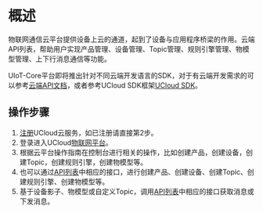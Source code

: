# 概述	
物联网通信云平台提供设备上云的通道，起到了设备与应用程序桥梁的作用。云端API列表，帮助用户实现产品管理、设备管理、Topic管理、规则引擎管理、物模型管理、上下行消息通信等功能。

UIoT-Core平台即将推出针对不同云端开发语言的SDK，对于有云端开发需求的可以参考[云端API文档](/iot/uiot-core/api_guide/api_list)，或者参考UCloud SDK框架[UCloud SDK](https://github.com/ucloud?utf8=%E2%9C%93&q=sdk&type=&language=)。



## 操作步骤
1. [注册](https://passport.ucloud.cn/#register)UCloud云服务，如已注册请直接第2步。
2. 登录进入UCloud[物联网平台](https://console.ucloud.cn/uiot)。
3. 根据云平台操作指南在控制台进行相关的操作，比如创建产品，创建设备，创建Topic，创建规则引擎，创建物模型等。
4. 也可以通过[API列表](/iot/uiot-core/api_guide/api_list)中相应的接口，进行创建产品、创建设备、创建Topic、创建规则引擎、创建物模型等。
5. 基于设备影子、物模型或自定义Topic，调用[API列表](/iot/uiot-core/api_guide/api_list)中相应的接口获取消息或下发消息。
